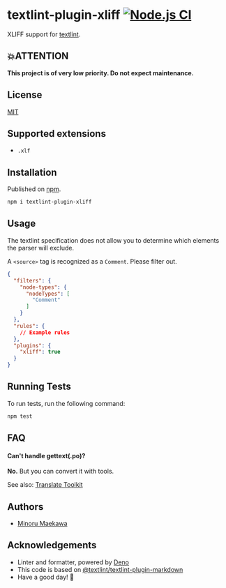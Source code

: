 # textlint-plugin-xliff [![Node.js CI](https://github.com/err931/textlint-plugin-xliff/actions/workflows/build-test.yml/badge.svg)](https://github.com/err931/textlint-plugin-xliff/actions/workflows/build-test.yml)

XLIFF support for [textlint](https://github.com/textlint/textlint "textlint").

## 💥ATTENTION

**This project is of very low priority. Do not expect maintenance.**

## License

[MIT](https://choosealicense.com/licenses/mit/)

## Supported extensions

- `.xlf`

## Installation

Published on [npm](https://www.npmjs.com/package/textlint-plugin-xliff).

```bash
npm i textlint-plugin-xliff
```

## Usage

The textlint specification does not allow you to determine which elements the parser will exclude.

A `<source>` tag is recognized as a `Comment`. Please filter out.

```json
{
  "filters": {
    "node-types": {
      "nodeTypes": [
        "Comment"
      ]
    }
  },
  "rules": {
    // Example rules
  },
  "plugins": {
    "xliff": true
  }
}
```

## Running Tests

To run tests, run the following command:

```bash
npm test
```

## FAQ

#### Can't handle gettext(.po)?

**No.** But you can convert it with tools.

See also: [Translate Toolkit](https://toolkit.translatehouse.org/)

## Authors

- [Minoru Maekawa](https://github.com/err931)

## Acknowledgements

- Linter and formatter, powered by [Deno](https://deno.land/)
- This code is based on [@textlint/textlint-plugin-markdown](https://github.com/textlint/textlint/tree/master/packages/@textlint/textlint-plugin-markdown)
- Have a good day! 🥂
